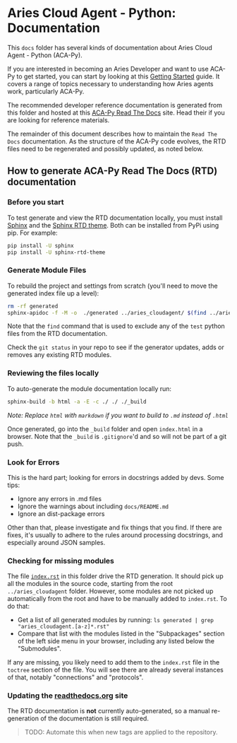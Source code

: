 # Aries Cloud Agent - Python: Documentation

This `docs` folder has several kinds of documentation about Aries Cloud Agent - Python (ACA-Py).

If you are interested in becoming an Aries Developer and want to use ACA-Py to get started, you
can start by looking at this [Getting Started](/docs/GettingStartedAriesDev/README.md) guide. It covers
a range of topics necessary to understanding how Aries agents work, particularly ACA-Py.

The recommended developer reference documentation is generated from this folder and hosted
at this [ACA-Py Read The Docs](https://aries-cloud-agent-python.readthedocs.io/en/latest/) site.
Head their if you are looking for reference materials.

The remainder of this document describes how to maintain the `Read The Docs` documentation. As
the structure of the ACA-Py code evolves, the RTD files need to be regenerated and possibly
updated, as noted below.

## How to generate ACA-Py Read The Docs (RTD) documentation

### Before you start

To test generate and view the RTD documentation locally, you must install [Sphinx](https://www.sphinx-doc.org/en/master/) and the
[Sphinx RTD theme](https://pypi.org/project/sphinx-rtd-theme/). Both can be installed from PyPi using pip. For example:

```bash
pip install -U sphinx
pip install -U sphinx-rtd-theme
```

### Generate Module Files

To rebuild the project and settings from scratch (you'll need to move the generated index file up a level):

```bash
rm -rf generated
sphinx-apidoc -f -M -o  ./generated ../aries_cloudagent/ $(find ../aries_cloudagent/ -name '*tests*')
```

Note that the `find` command that is used to exclude any of the `test` python files from the RTD documentation.

Check the `git status` in your repo to see if the generator updates, adds or removes any existing RTD modules.

### Reviewing the files locally

To auto-generate the module documentation locally run:

```bash
sphinx-build -b html -a -E -c ./ ./ ./_build
```

_Note: Replace `html` with `markdown` if you want to build to `.md` instead of `.html`_

Once generated, go into the `_build` folder and open `index.html` in a browser. Note that the `_build` is
`.gitignore`'d and so will not be part of a git push.

### Look for Errors

This is the hard part; looking for errors in docstrings added by devs. Some tips:

- Ignore any errors in .md files
- Ignore the warnings about including `docs/README.md`
- Ignore an dist-package errors

Other than that, please investigate and fix things that you find. If there are fixes, it's usually
to adhere to the rules around processing docstrings, and especially around JSON samples.

### Checking for missing modules

The file [`index.rst`](index.rst) in this folder drive the RTD generation. It should pick up all the modules
in the source code, starting from the root `../aries_cloudagent` folder. However, some modules
are not picked up automatically from the root and have to be manually added to `index.rst`. To do that:

- Get a list of all generated modules by running: `ls generated | grep "aries_cloudagent.[a-z]*.rst"`
- Compare that list with the modules listed in the "Subpackages" section of the left side menu in your browser, including any listed below the "Submodules".

If any are missing, you likely need to add them to the `index.rst` file in the `toctree` section of the file.
You will see there are already several instances of that, notably "connections" and "protocols".

### Updating the [readthedocs.org](https://readthedocs.org) site

The RTD documentation is **not** currently auto-generated, so a manual re-generation of the documentation
is still required.

> TODO: Automate this when new tags are applied to the repository.
